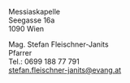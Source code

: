 ---
---

Messiaskapelle \
Seegasse 16a \
1090 Wien

Mag. Stefan Fleischner-Janits \
Pfarrer \
Tel.: 0699 188 77 791 \
stefan.fleischner-janits@evang.at
